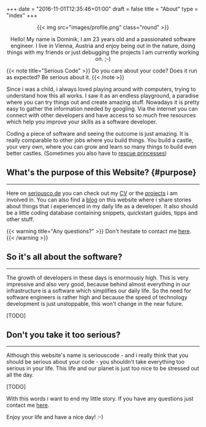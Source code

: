 +++
date = "2016-11-01T12:35:46+01:00"
draft = false
title = "About"
type = "index"
+++

<center>
{{< img src="images/profile.png" class="round" >}}

Hello! My name is Dominik, I am 23 years old and a passionated software engineer. I live in Vienna, Austria and enjoy being out in the nature, doing things with my friends or just debugging the projects I am currently working on. ;-)
</center>

{{< note title="Serious Code" >}}
Do you care about your code? Does it run as expected? Be serious about it.
{{< /note >}}

Since i was a child, i always loved playing around with computers, trying to understand how this all works. I saw it as an endless playground, a paradise where you can try things out and create amazing stuff. Nowadays it is pretty easy to gather the information needed by googling. Via the internet you can connect with other developers and have access to so much free resources which help you improve your skills as a software developer.

Coding a piece of software and seeing the outcome is just amazing. It is really comparable to other jobs where you build things. You build a castle, your very own, where you can grow and learn so many things to build even better castles. (Sometimes you also have to [rescue princesses](https://toggl.com/programming-princess "Git the Princess!"))

## What's the purpose of this Website?  {#purpose}
---

Here on [seriousco.de](#) you can check out my [CV](./timeline) or the [projects](/projects) i am involved in. You can also find a [blog](./blog) on this website where i share stories about things that i experienced in my daily life as a developer. It also should be a little coding database containing snippets, quickstart guides, tipps and other stuff.

{{< warning title="Any questions?" >}}
Don't hesitate to contact me [here](./contact).
{{< /warning >}}

## So it's all about the software?
---

The growth of developers in these days is enormously high. This is very impressive and also very good, because behind almost everything in our infrastructure is a software which simplifies our daily life. So the need for software engineers is rather high and because the speed of technology development is just unstoppable, this won't change in the near future.


[TODO]

## Don't you take it too serious?
---

Although this website's name is seriouscode - and i really think that you should be serious about your code - you shouldn't take everything too serious in your life. This life and our planet is just too nice to be stressed out all the day.

[TODO]

With this words i want to end my little story. If you have any questions just contact me [here](./contact).

Enjoy your life and have a nice day! :-)


